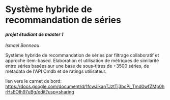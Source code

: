 # Système hybride de recommandation de séries

#### *projet étudiant de master 1*

_Ismael Bonneau_

Système hybride de recommandation de séries par filtrage collaboratif et approche item-based.
Elaboration et utilisation de métriques de similarité entre séries basées sur une base de sous-titres de +3500 séries,
de metadata de l'API Omdb et de ratings utilisateur.




lien vers le carnet de bord: https://docs.google.com/document/d/1fcwJlkanTJztTj3bcPi_Tmd0wfZMp0hrHsEOIh97uBg/edit?usp=sharing

